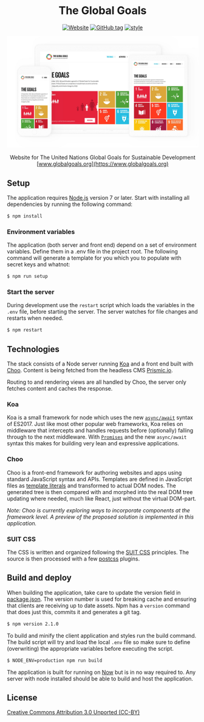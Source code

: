 <div align="center">

# The Global Goals

[![Website](https://img.shields.io/website-up-down-green-red/http/shields.io.svg?label=www.globalgoals.org&style=flat-square)](http://www.globalgoals.org) [![GitHub tag](https://img.shields.io/github/tag/codeandconspire/globalgoals.org.svg?style=flat-square)](https://github.com/codeandconspire/globalgoals.org/releases) [![style](https://img.shields.io/badge/code%20style-standard-brightgreen.svg?style=flat-square)](https://standardjs.com)

![Screenshot](lib/assets/screenshot.jpg)

Website for The United Nations Global Goals for Sustainable Development
[www.globalgoals.org](https://www.globalgoals.org)

</div>

## Setup

The application requires [Node.js](https://nodejs.org) version 7 or later. Start with installing all dependencies by running the following command:

```bash
$ npm install
```

### Environment variables

The application (both server and front end) depend on a set of environment variables. Define them in a .env file in the project root. The following command will generate a template for you which you to populate with secret keys and whatnot:

```bash
$ npm run setup
```

### Start the server

During development use the `restart` script which loads the variables in the `.env` file, before starting the server. The server watches for file changes and restarts when needed.

```bash
$ npm restart
```

## Technologies

The stack consists of a Node server running [Koa](http://koajs.com) and a front end built with [Choo](https://github.com/choojs/choo). Content is being fetched from the headless CMS [Prismic.io](https://prismic.io).

Routing to and rendering views are all handled by Choo, the server only fetches content and caches the response.

### Koa

Koa is a small framework for node which uses the new [`async/await`](https://developer.mozilla.org/en-US/docs/Web/JavaScript/Reference/Statements/async_function) syntax of ES2017. Just like most other popular web frameworks, Koa relies on middleware that intercepts and handles requests before (optionally) falling through to the next middleware. With [`Promises`](https://developer.mozilla.org/en/docs/Web/JavaScript/Reference/Global_Objects/Promise) and the new `async/await` syntax this makes for building very lean and expressive applications.

### Choo

Choo is a front-end framework for authoring websites and apps using standard JavaScript syntax and APIs. Templates are defined in JavaScript files as [template literals](https://developer.mozilla.org/en-US/docs/Web/JavaScript/Reference/Template_literals) and transformed to actual DOM nodes. The generated tree is then compared with and morphed into the real DOM tree updating where needed, much like React, just without the virtual DOM-part.

*Note: Choo is currently exploring ways to incorporate components at the framework level. A preview of the proposed solution is implemented in this application.*

### SUIT CSS

The CSS is written and organized following the [SUIT CSS](https://suitcss.github.io/) principles. The source is then processed with a few [postcss](https://github.com/postcss/postcss) plugins.

## Build and deploy

When building the application, take care to update the version field in [package.json](package.json). The version number is used for breaking cache and ensuring that clients are receiving up to date assets. Npm has a `version` command that does just this, commits it and generates a git tag.

```bash
$ npm version 2.1.0
```

To build and minify the client application and styles run the build command. The build script will try and load the local `.env` file so make sure to define (overwriting) the appropriate variables before executing the script.

```bash
$ NODE_ENV=production npm run build
```

The application is built for running on [Now](https://zeit.co/now) but is in no way required to. Any server with node installed should be able to build and host the application.

## License

[Creative Commons Attribution 3.0 Unported (CC-BY)](https://tldrlegal.com/license/creative-commons-attribution-(cc))
